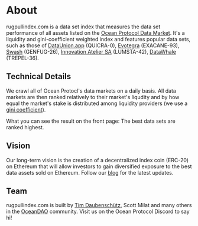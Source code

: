 # About

rugpullindex.com is a data set index that measures the data set performance of
all assets listed on the [Ocean Protocol Data
Market](https://market.oceanprotocol.com). It's a liquidity and
gini-coefficient weighted index and features popular data sets, such as those
of [DataUnion.app](https://dataunion.app/) (QUICRA-0),
[Evotegra](https://www.evotegra.de) (EXACANE-93), [Swash](https://swashapp.io/)
(GENFUG-26), [Innovation Atelier SA](https://innovationatelier.com/)
(LUMSTA-42), [DataWhale](https://datawhale.online) (TREPEL-36).

## Technical Details

We crawl all of Ocean Protocl's data markets on a daily basis.  All data
markets are then ranked relatively to their market's liqudity and by how equal
the market's stake is distributed among liquidity providers (we use a [gini
coefficient](https://en.wikipedia.org/w/index.php?title=Gini_coefficient&oldid=985147212)).

What you can see the result on the front page: The best data sets are ranked
highest.

## Vision

Our long-term vision is the creation of a decentralized index coin (ERC-20) on
Ethereum that will allow investors to gain diversified exposure to the best
data assets sold on Ethereum. Follow our [blog](/blog) for the latest updates.

## Team

rugpullindex.com is built by [Tim Daubenschütz](https://timdaub.github.io),
Scott Milat and many others in the [OceanDAO](https://oceanprotocol.com/dao/)
community. Visit us on the Ocean Protocol Discord to say hi!
